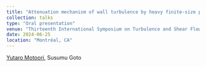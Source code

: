 ```yaml
---
title: "Attenuation mechanism of wall turbulence by heavy finite-size particles"
collection: talks
type: "Oral presentation"
venue: "Thirteenth International Symposium on Turbulence and Shear Flow Phenomena (TSFP13)"
date: 2024-06-25
location: "Montréal, CA"
---
```


<u>Yutaro Motoori</u>, Susumu Goto <br>

